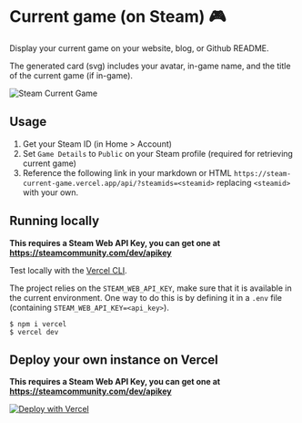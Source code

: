 # Current game (on Steam) :video_game:

Display your current game on your website, blog, or Github README.  

The generated card (svg) includes your avatar, in-game name, and the title of the current game (if in-game). 

![Steam Current Game](https://steam-current-game.vercel.app/api/?steamids=76561198311570174)

## Usage

1. Get your Steam ID (in Home > Account)
2. Set `Game Details` to `Public` on your Steam profile (required for retrieving current game)
3. Reference the following link in your markdown or HTML
`https://steam-current-game.vercel.app/api/?steamids=<steamid>` replacing `<steamid>` with your own.

## Running locally

**This requires a Steam Web API Key, you can get one at https://steamcommunity.com/dev/apikey**

Test locally with the [Vercel CLI](https://vercel.com/cli).

The project relies on the `STEAM_WEB_API_KEY`, make sure that it is available in the current environment.
One way to do this is by defining it in a `.env` file (containing `STEAM_WEB_API_KEY=<api_key>`).

```shell
$ npm i vercel
$ vercel dev
```

## Deploy your own instance on Vercel

**This requires a Steam Web API Key, you can get one at https://steamcommunity.com/dev/apikey**

[![Deploy with Vercel](https://vercel.com/button)](https://vercel.com/new/git/external?repository-url=https%3A%2F%2Fgithub.com%2Fj4ckofalltrades%2Fsteam-current-game&env=STEAM_WEB_API_KEY&envDescription=A%20Steam%20Web%20API%20key%20is%20required&envLink=https%3A%2F%2Fsteamcommunity.com%2Fdev)
